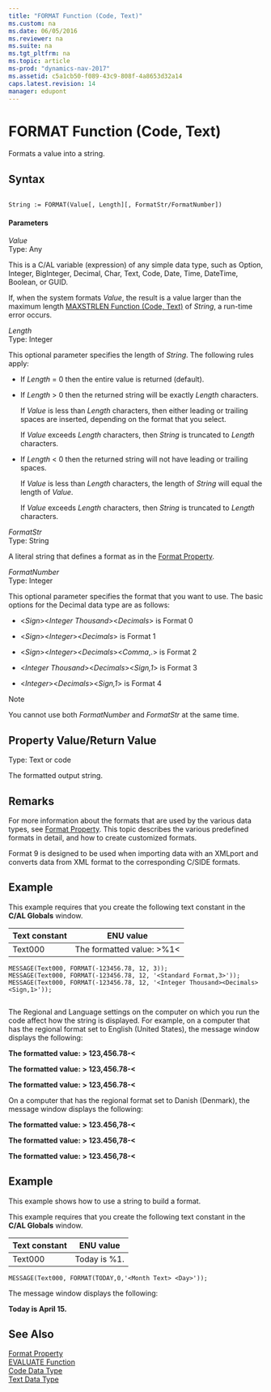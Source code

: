 ```yaml
---
title: "FORMAT Function (Code, Text)"
ms.custom: na
ms.date: 06/05/2016
ms.reviewer: na
ms.suite: na
ms.tgt_pltfrm: na
ms.topic: article
ms-prod: "dynamics-nav-2017"
ms.assetid: c5a1cb50-f089-43c9-808f-4a8653d32a14
caps.latest.revision: 14
manager: edupont
---
```

# FORMAT Function (Code, Text)
Formats a value into a string.  
  
## Syntax  
  
```  
  
String := FORMAT(Value[, Length][, FormatStr/FormatNumber])  
```  
  
#### Parameters  
 *Value*  
 Type: Any  
  
 This is a C/AL variable \(expression\) of any simple data type, such as Option, Integer, BigInteger, Decimal, Char, Text, Code, Date, Time, DateTime, Boolean, or GUID.  
  
 If, when the system formats *Value*, the result is a value larger than the maximum length [MAXSTRLEN Function \(Code, Text\)](MAXSTRLEN-Function--Code--Text-.md) of *String*, a run-time error occurs.  
  
 *Length*  
 Type: Integer  
  
 This optional parameter specifies the length of *String*. The following rules apply:  
  
-   If *Length* = 0 then the entire value is returned \(default\).  
  
-   If *Length* > 0 then the returned string will be exactly *Length* characters.  
  
     If *Value* is less than *Length* characters, then either leading or trailing spaces are inserted, depending on the format that you select.  
  
     If *Value* exceeds *Length* characters, then *String* is truncated to *Length* characters.  
  
-   If *Length* \< 0 then the returned string will not have leading or trailing spaces.  
  
     If *Value* is less than *Length* characters, the length of *String* will equal the length of *Value*.  
  
     If *Value* exceeds *Length* characters, then *String* is truncated to *Length* characters.  
  
 *FormatStr*  
 Type: String  
  
 A literal string that defines a format as in the [Format Property](Format-Property.md).  
  
 *FormatNumber*  
 Type: Integer  
  
 This optional parameter specifies the format that you want to use. The basic options for the Decimal data type are as follows:  
  
-   \<*Sign*>\<*Integer Thousand*>\<*Decimals*> is Format 0  
  
-   \<*Sign*>\<*Integer*>\<*Decimals*> is Format 1  
  
-   \<*Sign*>\<*Integer*>\<*Decimals*>\<*Comma*,.> is Format 2  
  
-   \<*Integer Thousand*>\<*Decimals*>\<*Sign,1*> is Format 3  
  
-   \<*Integer*>\<*Decimals*>\<*Sign,1*> is Format 4  
  
> [!NOTE]  
>  You cannot use both *FormatNumber* and *FormatStr* at the same time.  
  
## Property Value/Return Value  
 Type: Text or code  
  
 The formatted output string.  
  
## Remarks  
 For more information about the formats that are used by the various data types, see [Format Property](Format-Property.md). This topic describes the various predefined formats in detail, and how to create customized formats.  
  
 Format 9 is designed to be used when importing data with an XMLport and converts data from XML format to the corresponding C/SIDE formats.  
  
## Example  
 This example requires that you create the following text constant in the **C/AL Globals** window.  
  
|Text constant|ENU value|  
|-------------------|---------------|  
|Text000|The formatted value: >%1\<|  
  
```  
MESSAGE(Text000, FORMAT(-123456.78, 12, 3));  
MESSAGE(Text000, FORMAT(-123456.78, 12, '<Standard Format,3>'));  
MESSAGE(Text000, FORMAT(-123456.78, 12, '<Integer Thousand><Decimals><Sign,1>'));  
  
```  
  
 The Regional and Language settings on the computer on which you run the code affect how the string is displayed. For example, on a computer that has the regional format set to English \(United States\), the message window displays the following:  
  
 **The formatted value: > 123,456.78-\<**  
  
 **The formatted value: > 123,456.78-\<**  
  
 **The formatted value: > 123,456.78-\<**  
  
 On a computer that has the regional format set to Danish \(Denmark\), the message window displays the following:  
  
 **The formatted value: > 123.456,78-\<**  
  
 **The formatted value: > 123.456,78-\<**  
  
 **The formatted value: > 123.456,78-\<**  
  
## Example  
 This example shows how to use a string to build a format.  
  
 This example requires that you create the following text constant in the **C/AL Globals** window.  
  
|Text constant|ENU value|  
|-------------------|---------------|  
|Text000|Today is %1.|  
  
```  
MESSAGE(Text000, FORMAT(TODAY,0,'<Month Text> <Day>'));  
```  
  
 The message window displays the following:  
  
 **Today is April 15.**  
  
## See Also  
 [Format Property](Format-Property.md)   
 [EVALUATE Function](EVALUATE-Function.md)   
 [Code Data Type](Code-Data-Type.md)   
 [Text Data Type](Text-Data-Type.md)